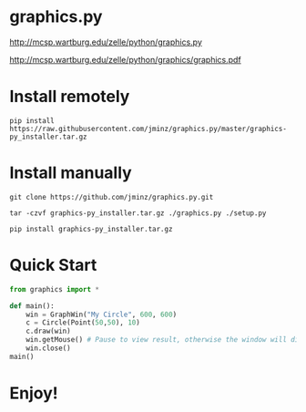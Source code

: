 # graphics.py
http://mcsp.wartburg.edu/zelle/python/graphics.py

http://mcsp.wartburg.edu/zelle/python/graphics/graphics.pdf

# Install remotely
`pip install https://raw.githubusercontent.com/jminz/graphics.py/master/graphics-py_installer.tar.gz`

# Install manually
`git clone https://github.com/jminz/graphics.py.git`

`tar -czvf graphics-py_installer.tar.gz ./graphics.py ./setup.py`

`pip install graphics-py_installer.tar.gz`

# Quick Start
```python
from graphics import *

def main():
    win = GraphWin("My Circle", 600, 600)
    c = Circle(Point(50,50), 10)
    c.draw(win)
    win.getMouse() # Pause to view result, otherwise the window will disappear
    win.close()
main()
```

# Enjoy!
